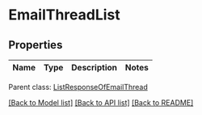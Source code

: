 # EmailThreadList

## Properties
Name | Type | Description | Notes
------------ | ------------- | ------------- | -------------

 Parent class: [ListResponseOfEmailThread](ListResponseOfEmailThread.md)

[[Back to Model list]](README.md#documentation-for-models) [[Back to API list]](README.md#documentation-for-api-endpoints) [[Back to README]](README.md)


